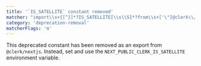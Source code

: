 ```yaml
---
title: '`IS_SATELLITE` constant removed'
matcher: "import\\s+{[^}]*?IS_SATELLITE[\\s\\S]*?from\\s+['\"]@clerk\\/nextjs[\\s\\S]*?['\"]"
category: 'deprecation-removal'
matcherFlags: 'm'
---
```


This deprecated constant has been removed as an export from `@clerk/nextjs`. Instead, set and use the `NEXT_PUBLIC_CLERK_IS_SATELLITE` environment variable.
